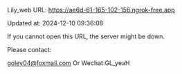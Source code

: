 Lily_web URL: https://ae6d-61-165-102-156.ngrok-free.app

Updated at: 2024-12-10 09:36:08

If you cannot open this URL, the server might be down.

Please contact: 

goley04@foxmail.com Or Wechat:GL_yeaH